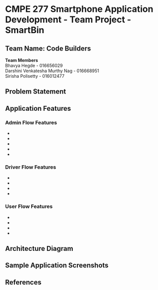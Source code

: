 # CMPE 277 Smartphone Application Development - Team Project - SmartBin

## Team Name: Code Builders
<b>Team Members</b><br/>
Bhavya Hegde - 016656029 <br/>
Darshini Venkatesha Murthy Nag - 016668951<br/>
Sirisha Polisetty - 016012477<br/>

## Problem Statement

## Application Features
### Admin Flow Features
*
*
*
*
*
### Driver Flow Features
*
*
*
*

### User Flow Features
*
*
*
*

## Architecture Diagram

## Sample Application Screenshots

## References

